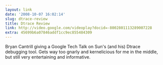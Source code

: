 ```yaml
---
layout: link
date: '2008-10-07 16:02:14'
slug: dtrace-review
title: Dtrace Review
link: http://video.google.com/videoplay?docid=-8002801113289007228
extra: 45699b6a07846addf1cc9ec855484309
---
```


Bryan Cantrill giving a Google Tech Talk on Sun's (and his) Dtrace debugging tool. Gets way too gnarly and kernelicious for me in the middle, but still very entertaining and informative.